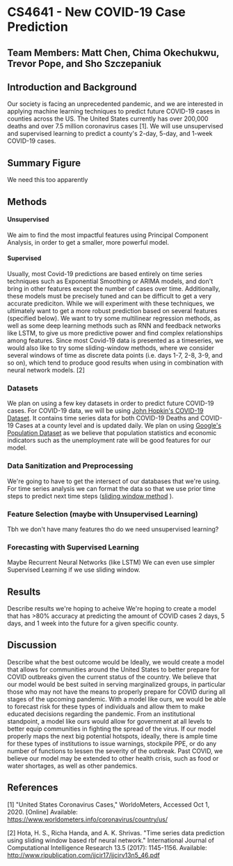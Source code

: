 # CS4641 - New COVID-19 Case Prediction
## Team Members: Matt Chen, Chima Okechukwu, Trevor Pope, and Sho Szczepaniuk
## Introduction and Background
Our society is facing an unprecedented pandemic, and we are interested in applying machine learning techniques to predict future COVID-19 cases in counties across the US. The United States currently has over 200,000 deaths and over 7.5 million coronavirus cases [1]. We will use unsupervised and supervised learning to predict a county's 2-day, 5-day, and 1-week COVID-19 cases. 

## Summary Figure
We need this too apparently
## Methods
#### Unsupervised
We aim to find the most impactful features using Principal Component Analysis, in order to get a smaller, more powerful model. 

#### Supervised
Usually, most Covid-19 predictions are based entirely on time series techniques such as Exponential Smoothing or ARIMA models, and don't bring in other features except the number of cases over time. Additionally, these models must be precisely tuned and can be difficult to get a very accurate prediciton. While we will experiment with these techniques, we ultimately want to get a more robust prediction based on several features (specified below). We want to try some multilinear regression methods, as well as some deep learning methods such as RNN and feedback networks like LSTM, to give us more predictive power and find complex relationships among features. Since most Covid-19 data is presented as a timeseries, we would also like to try some sliding-window methods, where we consider several windows of time as discrete data points (i.e. days 1-7, 2-8, 3-9, and so on), which tend to produce good results when using in combination with neural network models. [2]

### Datasets
We plan on using a few key datasets in order to predict future COVID-19 cases. For COVID-19 data, we will be using [John Hopkin's COVID-19 Dataset](https://github.com/CSSEGISandData/COVID-19/tree/master/csse_covid_19_data). It contains time series data for both COVID-19 Deaths and COVID-19 Cases at a county level and is updated daily. We plan on using [Google's Population Dataset](https://www.google.com/publicdata/explore?ds=kf7tgg1uo9ude_&hl=en&dl=en) as we believe that population statistics and economic indicators such as the unemployment rate will be good features for our model.

### Data Sanitization and Preprocessing
We're going to have to get the intersect of our databases that we're using. For time series analysis we can format the data so that we use prior time steps to predict next time steps ([sliding window method](https://machinelearningmastery.com/time-series-forecasting-supervised-learning/) ).

### Feature Selection (maybe with Unsupervised Learning)
Tbh we don't have many features tho do we need unsupervised learning?

### Forecasting with Supervised Learning
Maybe Recurrent Neural Networks (like LSTM)
We can even use simpler Supervised Learning if we use sliding window.

## Results
Describe results we're hoping to acheive
We're hoping to create a model that has >80% accuracy at predicting the amount of COVID cases 2 days, 5 days, and 1 week into the future for a given specific county. 
## Discussion 
Describe what the best outcome would be 
Ideally, we would create a model that allows for communities around the United States to better prepare for COVID outbreaks given the current status of the country. We believe that our model would be best suited in serving marginalized groups, in particular those who may not have the means to properly prepare for COVID during all stages of the upcoming pandemic. With a model like ours, we would be able to forecast risk for these types of individuals and allow them to make educated decisions regarding the pandemic. From an institutional standpoint, a model like ours would allow for government at all levels to better equip communities in fighting the spread of the virus. If our model properly maps the next big potential hotspots, ideally, there is ample time for these types of institutions to issue warnings, stockpile PPE, or do any number of functions to lessen the severity of the outbreak.
Past COVID, we believe our model may be extended to other health crisis, such as food or water shortages, as well as other pandemics.
## References
[1] "United States Coronavirus Cases," WorldoMeters, Accessed Oct 1, 2020. [Online] Available: https://www.worldometers.info/coronavirus/country/us/

[2] Hota, H. S., Richa Handa, and A. K. Shrivas. "Time series data prediction using sliding window based rbf neural network." International Journal of Computational Intelligence Research 13.5 (2017): 1145-1156. Available: http://www.ripublication.com/ijcir17/ijcirv13n5_46.pdf
